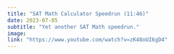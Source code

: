 ```yaml
---
title: "SAT Math Calculator Speedrun (11:46)"
date: 2023-07-05
subtitle: "Yet another SAT Math speedrun."
image: 
link: "https://www.youtube.com/watch?v=zK48oUI6gD4"
---
```



